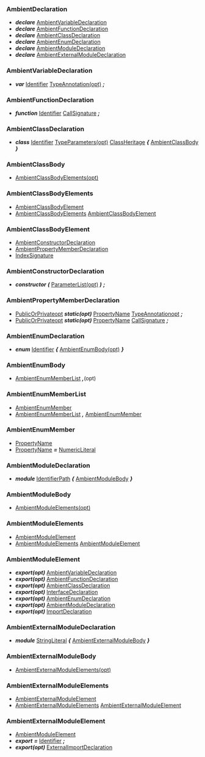 ### <a name="AmbientDeclaration"> AmbientDeclaration
- ___declare___ [AmbientVariableDeclaration](#AmbientVariableDeclaration)
- ___declare___ [AmbientFunctionDeclaration](#AmbientFunctionDeclaration)
- ___declare___ [AmbientClassDeclaration](#AmbientClassDeclaration)
- ___declare___ [AmbientEnumDeclaration](#AmbientEnumDeclaration)
- ___declare___ [AmbientModuleDeclaration](#AmbientModuleDeclaration)
- ___declare___ [AmbientExternalModuleDeclaration](#AmbientExternalModuleDeclaration)

### <a name="AmbientVariableDeclaration"> AmbientVariableDeclaration
- ___var___ [Identifier](#Identifier) [TypeAnnotation\(opt\)](#TypeAnnotation) ___;___

### <a name="AmbientFunctionDeclaration"> AmbientFunctionDeclaration
- ___function___ [Identifier](#Identifier) [CallSignature](#CallSignature) ___;___

### <a name="AmbientClassDeclaration"> AmbientClassDeclaration
- ___class___ [Identifier](#Identifier) [TypeParameters\(opt\)](#TypeParameters) [ClassHeritage](#ClassHeritage) ___{___ [AmbientClassBody](#AmbientClassBody) ___}___

### <a name="AmbientClassBody"> AmbientClassBody
- [AmbientClassBodyElements\(opt\)](#AmbientClassBodyElements)

### <a name="AmbientClassBodyElements"> AmbientClassBodyElements
- [AmbientClassBodyElement](#AmbientClassBodyElement)
- [AmbientClassBodyElements](#AmbientClassBodyElements) [AmbientClassBodyElement](#AmbientClassBodyElement)

### <a name="AmbientClassBodyElement"> AmbientClassBodyElement
- [AmbientConstructorDeclaration](#AmbientConstructorDeclaration)
- [AmbientPropertyMemberDeclaration](#AmbientPropertyMemberDeclaration)
- [IndexSignature](#IndexSignature)

### <a name="AmbientConstructorDeclaration"> AmbientConstructorDeclaration
- ___constructor___ ___(___ [ParameterList\(opt\)](#ParameterList) ___)___ ___;___

### <a name="AmbientPropertyMemberDeclaration"> AmbientPropertyMemberDeclaration
- [PublicOrPrivateopt](#PublicOrPrivateopt) ___static\(opt\)___ [PropertyName](#PropertyName) [TypeAnnotationopt](#TypeAnnotationopt) ___;___
- [PublicOrPrivateopt](#PublicOrPrivateopt) ___static\(opt\)___ [PropertyName](#PropertyName) [CallSignature](#CallSignature) ___;___

### <a name="AmbientEnumDeclaration"> AmbientEnumDeclaration
- ___enum___ [Identifier](#Identifier) ___{___ [AmbientEnumBody\(opt\)](#AmbientEnumBody) ___}___

### <a name="AmbientEnumBody"> AmbientEnumBody
- [AmbientEnumMemberList](#AmbientEnumMemberList) ___,___\(opt\)

### <a name="AmbientEnumMemberList"> AmbientEnumMemberList
- [AmbientEnumMember](#AmbientEnumMember)
- [AmbientEnumMemberList](#AmbientEnumMemberList) ___,___ [AmbientEnumMember](#AmbientEnumMember)

### <a name="AmbientEnumMember"> AmbientEnumMember
- [PropertyName](#PropertyName)
- [PropertyName](#PropertyName) ___=___ [NumericLiteral](#NumericLiteral)

### <a name="AmbientModuleDeclaration"> AmbientModuleDeclaration
- ___module___ [IdentifierPath](#IdentifierPath) ___{___ [AmbientModuleBody](#AmbientModuleBody) ___}___

### <a name="AmbientModuleBody"> AmbientModuleBody
- [AmbientModuleElements\(opt\)](#AmbientModuleElements)

### <a name="AmbientModuleElements"> AmbientModuleElements
- [AmbientModuleElement](#AmbientModuleElement)
- [AmbientModuleElements](#AmbientModuleElements) [AmbientModuleElement](#AmbientModuleElement)

### <a name="AmbientModuleElement"> AmbientModuleElement
- ___export\(opt\)___ [AmbientVariableDeclaration](#AmbientVariableDeclaration)
- ___export\(opt\)___ [AmbientFunctionDeclaration](#AmbientFunctionDeclaration)
- ___export\(opt\)___ [AmbientClassDeclaration](#AmbientClassDeclaration)
- ___export\(opt\)___ [InterfaceDeclaration](#InterfaceDeclaration)
- ___export\(opt\)___ [AmbientEnumDeclaration](#AmbientEnumDeclaration)
- ___export\(opt\)___ [AmbientModuleDeclaration](#AmbientModuleDeclaration)
- ___export\(opt\)___ [ImportDeclaration](#ImportDeclaration)

### <a name="AmbientExternalModuleDeclaration"> AmbientExternalModuleDeclaration
- ___module___ [StringLiteral](#StringLiteral) ___{___ [AmbientExternalModuleBody](#AmbientExternalModuleBody) ___}___

### <a name="AmbientExternalModuleBody"> AmbientExternalModuleBody
- [AmbientExternalModuleElements\(opt\)](#AmbientExternalModuleElements)

### <a name="AmbientExternalModuleElements"> AmbientExternalModuleElements
- [AmbientExternalModuleElement](#AmbientExternalModuleElement)
- [AmbientExternalModuleElements](#AmbientExternalModuleElements) [AmbientExternalModuleElement](#AmbientExternalModuleElement)

### <a name="AmbientExternalModuleElement"> AmbientExternalModuleElement
- [AmbientModuleElement](#AmbientModuleElement)
- ___export___ ___=___ [Identifier](./EXPRESSION_SYNTAX_GRAMMAR.md#Identifier) ___;___
- ___export\(opt\)___ [ExternalImportDeclaration](#ExternalImportDeclaration)
